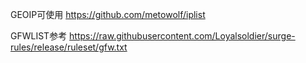 GEOIP可使用
https://github.com/metowolf/iplist

GFWLIST参考
https://raw.githubusercontent.com/Loyalsoldier/surge-rules/release/ruleset/gfw.txt
